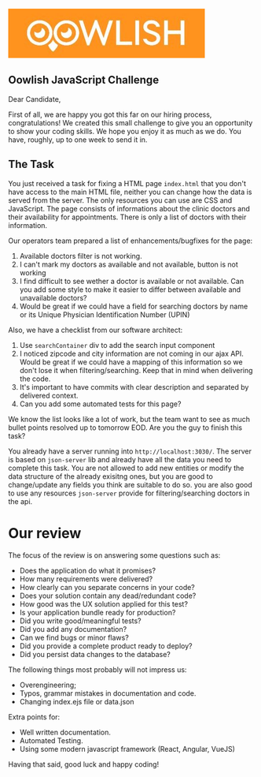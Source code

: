 ![Oowlish Logo](oowlish.jpg)

## Oowlish JavaScript Challenge

Dear Candidate,

First of all, we are happy you got this far on our hiring process, congratulations! We created this small challenge to give you an opportunity to show your coding skills. We hope you enjoy it as much as we do. You have, roughly, up to one week to send it in.

## The Task

You just received a task for fixing a HTML page `index.html` that you don't have access to the main HTML file, neither you can change how the data is served from the server. The only resources you can use are CSS and JavaScript. The page consists of informations about the clinic doctors and their availability for appointments. There is only a list of doctors with their information.

Our operators team prepared a list of enhancements/bugfixes for the page:

1. Available doctors filter is not working.
2. I can't mark my doctors as available and not available, button is not working
3. I find difficult to see wether a doctor is available or not available. Can you add some style to make it easier to differ between available and unavailable doctors?
4. Would be great if we could have a field for searching doctors by name or its Unique Physician Identification Number (UPIN)

Also, we have a checklist from our software architect:

1. Use `searchContainer` div to add the search input component
2. I noticed zipcode and city information are not coming in our ajax API. Would be great if we could have a mapping of this information so we don't lose it when filtering/searching. Keep that in mind when delivering the code.
3. It's important to have commits with clear description and separated by delivered context.
4. Can you add some automated tests for this page?

We know the list looks like a lot of work, but the team want to see as much bullet points resolved up to tomorrow EOD. Are you the guy to finish this task?

You already have a server running into `http://localhost:3030/`. The server is based on `json-server` lib and already have all the data you need to complete this task. You are not allowed to add new entities or modify the data structure of the already exisitng ones, but you are good to change/update any fields you think are suitable to do so. you are also good to use any resources `json-server` provide for filtering/searching doctors in the api.

# Our review

The focus of the review is on answering some questions such as:

- Does the application do what it promises?
- How many requirements were delivered?
- How clearly can you separate concerns in your code?
- Does your solution contain any dead/redundant code?
- How good was the UX solution applied for this test?
- Is your application bundle ready for production?
- Did you write good/meaningful tests?
- Did you add any documentation?
- Can we find bugs or minor flaws?
- Did you provide a complete product ready to deploy?
- Did you persist data changes to the database?

The following things most probably will not impress us:

- Overengineering;
- Typos, grammar mistakes in documentation and code.
- Changing index.ejs file or data.json

Extra points for:

- Well written documentation.
- Automated Testing.
- Using some modern javascript framework (React, Angular, VueJS)

Having that said, good luck and happy coding!
